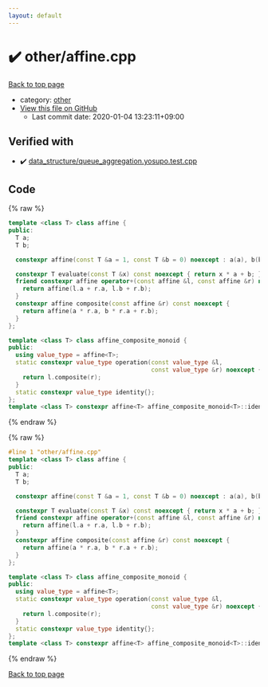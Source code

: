 ```yaml
---
layout: default
---
```


<!-- mathjax config similar to math.stackexchange -->
<script type="text/javascript" async
  src="https://cdnjs.cloudflare.com/ajax/libs/mathjax/2.7.5/MathJax.js?config=TeX-MML-AM_CHTML">
</script>
<script type="text/x-mathjax-config">
  MathJax.Hub.Config({
    TeX: { equationNumbers: { autoNumber: "AMS" }},
    tex2jax: {
      inlineMath: [ ['$','$'] ],
      processEscapes: true
    },
    "HTML-CSS": { matchFontHeight: false },
    displayAlign: "left",
    displayIndent: "2em"
  });
</script>

<script type="text/javascript" src="https://cdnjs.cloudflare.com/ajax/libs/jquery/3.4.1/jquery.min.js"></script>
<script src="https://cdn.jsdelivr.net/npm/jquery-balloon-js@1.1.2/jquery.balloon.min.js" integrity="sha256-ZEYs9VrgAeNuPvs15E39OsyOJaIkXEEt10fzxJ20+2I=" crossorigin="anonymous"></script>
<script type="text/javascript" src="../../assets/js/copy-button.js"></script>
<link rel="stylesheet" href="../../assets/css/copy-button.css" />


# :heavy_check_mark: other/affine.cpp

<a href="../../index.html">Back to top page</a>

* category: <a href="../../index.html#795f3202b17cb6bc3d4b771d8c6c9eaf">other</a>
* <a href="{{ site.github.repository_url }}/blob/master/other/affine.cpp">View this file on GitHub</a>
    - Last commit date: 2020-01-04 13:23:11+09:00




## Verified with

* :heavy_check_mark: <a href="../../verify/data_structure/queue_aggregation.yosupo.test.cpp.html">data_structure/queue_aggregation.yosupo.test.cpp</a>


## Code

<a id="unbundled"></a>
{% raw %}
```cpp
template <class T> class affine {
public:
  T a;
  T b;

  constexpr affine(const T &a = 1, const T &b = 0) noexcept : a(a), b(b) {}

  constexpr T evaluate(const T &x) const noexcept { return x * a + b; }
  friend constexpr affine operator+(const affine &l, const affine &r) noexcept {
    return affine(l.a + r.a, l.b + r.b);
  }
  constexpr affine composite(const affine &r) const noexcept {
    return affine(a * r.a, b * r.a + r.b);
  }
};

template <class T> class affine_composite_monoid {
public:
  using value_type = affine<T>;
  static constexpr value_type operation(const value_type &l,
                                        const value_type &r) noexcept {
    return l.composite(r);
  }
  static constexpr value_type identity{};
};
template <class T> constexpr affine<T> affine_composite_monoid<T>::identity;
```
{% endraw %}

<a id="bundled"></a>
{% raw %}
```cpp
#line 1 "other/affine.cpp"
template <class T> class affine {
public:
  T a;
  T b;

  constexpr affine(const T &a = 1, const T &b = 0) noexcept : a(a), b(b) {}

  constexpr T evaluate(const T &x) const noexcept { return x * a + b; }
  friend constexpr affine operator+(const affine &l, const affine &r) noexcept {
    return affine(l.a + r.a, l.b + r.b);
  }
  constexpr affine composite(const affine &r) const noexcept {
    return affine(a * r.a, b * r.a + r.b);
  }
};

template <class T> class affine_composite_monoid {
public:
  using value_type = affine<T>;
  static constexpr value_type operation(const value_type &l,
                                        const value_type &r) noexcept {
    return l.composite(r);
  }
  static constexpr value_type identity{};
};
template <class T> constexpr affine<T> affine_composite_monoid<T>::identity;
```
{% endraw %}

<a href="../../index.html">Back to top page</a>

